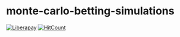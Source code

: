 # monte-carlo-betting-simulations
[![Liberapay](https://img.shields.io/liberapay/receives/xandao6)](https://liberapay.com/xandao6/)
[![HitCount](http://hits.dwyl.io/xandao6/monte-carlo-betting-simulations.svg)](http://hits.dwyl.io/xandao6/monte-carlo-betting-simulations)
